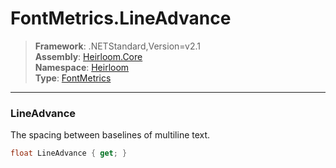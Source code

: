 # FontMetrics.LineAdvance

> **Framework**: .NETStandard,Version=v2.1  
> **Assembly**: [Heirloom.Core][0]  
> **Namespace**: [Heirloom][0]  
> **Type**: [FontMetrics][1]

--------------------------------------------------------------------------------

### LineAdvance

The spacing between baselines of multiline text.

```cs
float LineAdvance { get; }
```

[0]: ../Heirloom.Core.md
[1]: Heirloom.FontMetrics.md
